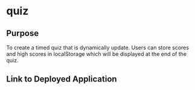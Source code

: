 # quiz

## Purpose

To create a timed quiz that is dynamically update. Users can store scores and high scores in localStorage which will be displayed at the end of the quiz. 



## Link to Deployed Application
